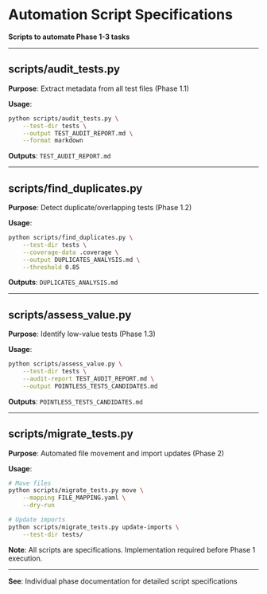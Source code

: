# Automation Script Specifications

**Scripts to automate Phase 1-3 tasks**

---

## scripts/audit_tests.py

**Purpose**: Extract metadata from all test files (Phase 1.1)

**Usage**:
```bash
python scripts/audit_tests.py \
    --test-dir tests \
    --output TEST_AUDIT_REPORT.md \
    --format markdown
```

**Outputs**: `TEST_AUDIT_REPORT.md`

---

## scripts/find_duplicates.py

**Purpose**: Detect duplicate/overlapping tests (Phase 1.2)

**Usage**:
```bash
python scripts/find_duplicates.py \
    --test-dir tests \
    --coverage-data .coverage \
    --output DUPLICATES_ANALYSIS.md \
    --threshold 0.85
```

**Outputs**: `DUPLICATES_ANALYSIS.md`

---

## scripts/assess_value.py

**Purpose**: Identify low-value tests (Phase 1.3)

**Usage**:
```bash
python scripts/assess_value.py \
    --test-dir tests \
    --audit-report TEST_AUDIT_REPORT.md \
    --output POINTLESS_TESTS_CANDIDATES.md
```

**Outputs**: `POINTLESS_TESTS_CANDIDATES.md`

---

## scripts/migrate_tests.py

**Purpose**: Automated file movement and import updates (Phase 2)

**Usage**:
```bash
# Move files
python scripts/migrate_tests.py move \
    --mapping FILE_MAPPING.yaml \
    --dry-run

# Update imports
python scripts/migrate_tests.py update-imports \
    --test-dir tests/
```

**Note**: All scripts are specifications. Implementation required before Phase 1 execution.

---

**See**: Individual phase documentation for detailed script specifications
